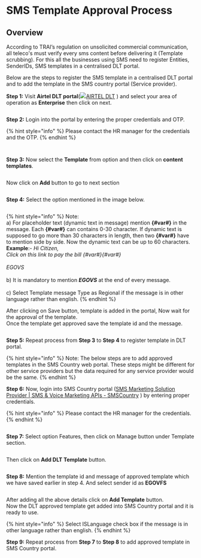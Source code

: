 # SMS Template Approval Process

## Overview

According to TRAI’s regulation on unsolicited commercial communication, all teleco's must verify every sms content before delivering it (Template scrubbing). For this all the businesses using SMS need to register Entities, SenderIDs, SMS templates in a centralised DLT portal.

Below are the steps to register the SMS template in a centralised DLT portal and to add the template in the SMS country portal (Service provider).

**Step 1:** Visit **Airtel DLT portal**([![](https://dltconnect.airtel.in/static/img/fav.png)AIRTEL DLT](https://dltconnect.airtel.in/login/) ) and select your area of operation as **Enterprise** then click on next.

<figure><img src="../../../.gitbook/assets/dlt1.png" alt=""><figcaption></figcaption></figure>

**Step 2:** Login into the portal by entering the proper credentials and OTP.

{% hint style="info" %}
Please contact the HR manager for the credentials and the OTP.
{% endhint %}

<figure><img src="../../../.gitbook/assets/dlt2.png" alt=""><figcaption></figcaption></figure>

<figure><img src="../../../.gitbook/assets/dlt3.png" alt=""><figcaption></figcaption></figure>

**Step 3:** Now select the **Template** from option and then click on **content templates**.

<figure><img src="../../../.gitbook/assets/dlt4 (1).jpeg" alt=""><figcaption></figcaption></figure>

Now click on **Add** button to go to next section

<figure><img src="../../../.gitbook/assets/dlt5.jpeg" alt=""><figcaption></figcaption></figure>

**Step 4:** Select the option mentioned in the image below.

<figure><img src="../../../.gitbook/assets/dlt6.jpeg" alt=""><figcaption></figcaption></figure>

{% hint style="info" %}
Note:\
a) For placeholder text (dynamic text in message) mention **{#var#}** in the message. Each **{#var#}** can contains 0-30 character. If dynamic text is supposed to go more than 30 characters in length, then two **{#var#}** have to mention side by side. Now the dynamic text can be up to 60 characters.\
**Example**:- _Hi Citizen,_\
_Click on this link to pay the bill {#var#}{#var#}_\
\
_EGOVS_\
\
b) It is mandatory to mention _**EGOVS**_ at the end of every message.\
\
c) Select Template message Type as Regional if the message is in other language rather than english.
{% endhint %}

After clicking on Save button, template is added in the portal, Now wait for the approval of the template.\
Once the template get approved save the template id and the message.

<figure><img src="../../../.gitbook/assets/dlt7.jpeg" alt=""><figcaption></figcaption></figure>

**Step 5:** Repeat process from **Step 3** to **Step 4** to register template in DLT portal.

{% hint style="info" %}
Note: The below steps are to add approved templates in the SMS Country web portal. These steps might be different for other service providers but the data required for any service provider would be the same.
{% endhint %}

**Step 6:** Now, login into SMS Country portal ([SMS Marketing Solution Provider | SMS & Voice Marketing APIs - SMSCountry](https://www.smscountry.com/Index.aspx?msg=Logged%20out%20successfully) ) by entering proper credentials.

{% hint style="info" %}
Please contact the HR manager for the credentials.
{% endhint %}

<figure><img src="../../../.gitbook/assets/dlt8.png" alt=""><figcaption></figcaption></figure>

**Step 7:** Select option Features, then click on Manage button under Template section.

<figure><img src="../../../.gitbook/assets/dlt9.jpeg" alt=""><figcaption></figcaption></figure>

Then click on **Add DLT Template** button.

<figure><img src="../../../.gitbook/assets/dlt10.jpeg" alt=""><figcaption></figcaption></figure>

**Step 8:** Mention the template id and message of approved template which we have saved earlier in step 4. And select sender id as **EGOVFS**

<figure><img src="../../../.gitbook/assets/dlt11.png" alt=""><figcaption></figcaption></figure>

After adding all the above details click on **Add Template** button.\
Now the DLT approved template get added into SMS Country portal and it is ready to use.

{% hint style="info" %}
Select ISLanguage check box if the message is in other language rather than english.
{% endhint %}

**Step 9:** Repeat process from **Step 7** to **Step 8** to add approved template in SMS Country portal.
